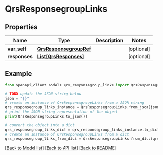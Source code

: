 # QrsResponsegroupLinks


## Properties

Name | Type | Description | Notes
------------ | ------------- | ------------- | -------------
**var_self** | [**QrsResponsegroupRef**](QrsResponsegroupRef.md) |  | [optional] 
**responses** | [**List[QrsResponses]**](QrsResponses.md) |  | [optional] 

## Example

```python
from openapi_client.models.qrs_responsegroup_links import QrsResponsegroupLinks

# TODO update the JSON string below
json = "{}"
# create an instance of QrsResponsegroupLinks from a JSON string
qrs_responsegroup_links_instance = QrsResponsegroupLinks.from_json(json)
# print the JSON string representation of the object
print(QrsResponsegroupLinks.to_json())

# convert the object into a dict
qrs_responsegroup_links_dict = qrs_responsegroup_links_instance.to_dict()
# create an instance of QrsResponsegroupLinks from a dict
qrs_responsegroup_links_from_dict = QrsResponsegroupLinks.from_dict(qrs_responsegroup_links_dict)
```
[[Back to Model list]](../README.md#documentation-for-models) [[Back to API list]](../README.md#documentation-for-api-endpoints) [[Back to README]](../README.md)


